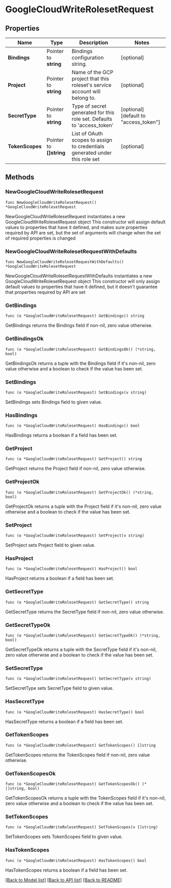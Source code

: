 # GoogleCloudWriteRolesetRequest


## Properties

Name | Type | Description | Notes
------------ | ------------- | ------------- | -------------
**Bindings** | Pointer to **string** | Bindings configuration string. | [optional] 
**Project** | Pointer to **string** | Name of the GCP project that this roleset&#x27;s service account will belong to. | [optional] 
**SecretType** | Pointer to **string** | Type of secret generated for this role set. Defaults to &#x27;access_token&#x27; | [optional] [default to "access_token"]
**TokenScopes** | Pointer to **[]string** | List of OAuth scopes to assign to credentials generated under this role set | [optional] 



## Methods


### NewGoogleCloudWriteRolesetRequest

`func NewGoogleCloudWriteRolesetRequest() *GoogleCloudWriteRolesetRequest`

NewGoogleCloudWriteRolesetRequest instantiates a new GoogleCloudWriteRolesetRequest object
This constructor will assign default values to properties that have it defined,
and makes sure properties required by API are set, but the set of arguments
will change when the set of required properties is changed

### NewGoogleCloudWriteRolesetRequestWithDefaults

`func NewGoogleCloudWriteRolesetRequestWithDefaults() *GoogleCloudWriteRolesetRequest`

NewGoogleCloudWriteRolesetRequestWithDefaults instantiates a new GoogleCloudWriteRolesetRequest object
This constructor will only assign default values to properties that have it defined,
but it doesn't guarantee that properties required by API are set


### GetBindings

`func (o *GoogleCloudWriteRolesetRequest) GetBindings() string`

GetBindings returns the Bindings field if non-nil, zero value otherwise.

### GetBindingsOk

`func (o *GoogleCloudWriteRolesetRequest) GetBindingsOk() (*string, bool)`

GetBindingsOk returns a tuple with the Bindings field if it's non-nil, zero value otherwise
and a boolean to check if the value has been set.

### SetBindings

`func (o *GoogleCloudWriteRolesetRequest) SetBindings(v string)`

SetBindings sets Bindings field to given value.


### HasBindings

`func (o *GoogleCloudWriteRolesetRequest) HasBindings() bool`

HasBindings returns a boolean if a field has been set.




### GetProject

`func (o *GoogleCloudWriteRolesetRequest) GetProject() string`

GetProject returns the Project field if non-nil, zero value otherwise.

### GetProjectOk

`func (o *GoogleCloudWriteRolesetRequest) GetProjectOk() (*string, bool)`

GetProjectOk returns a tuple with the Project field if it's non-nil, zero value otherwise
and a boolean to check if the value has been set.

### SetProject

`func (o *GoogleCloudWriteRolesetRequest) SetProject(v string)`

SetProject sets Project field to given value.


### HasProject

`func (o *GoogleCloudWriteRolesetRequest) HasProject() bool`

HasProject returns a boolean if a field has been set.




### GetSecretType

`func (o *GoogleCloudWriteRolesetRequest) GetSecretType() string`

GetSecretType returns the SecretType field if non-nil, zero value otherwise.

### GetSecretTypeOk

`func (o *GoogleCloudWriteRolesetRequest) GetSecretTypeOk() (*string, bool)`

GetSecretTypeOk returns a tuple with the SecretType field if it's non-nil, zero value otherwise
and a boolean to check if the value has been set.

### SetSecretType

`func (o *GoogleCloudWriteRolesetRequest) SetSecretType(v string)`

SetSecretType sets SecretType field to given value.


### HasSecretType

`func (o *GoogleCloudWriteRolesetRequest) HasSecretType() bool`

HasSecretType returns a boolean if a field has been set.




### GetTokenScopes

`func (o *GoogleCloudWriteRolesetRequest) GetTokenScopes() []string`

GetTokenScopes returns the TokenScopes field if non-nil, zero value otherwise.

### GetTokenScopesOk

`func (o *GoogleCloudWriteRolesetRequest) GetTokenScopesOk() (*[]string, bool)`

GetTokenScopesOk returns a tuple with the TokenScopes field if it's non-nil, zero value otherwise
and a boolean to check if the value has been set.

### SetTokenScopes

`func (o *GoogleCloudWriteRolesetRequest) SetTokenScopes(v []string)`

SetTokenScopes sets TokenScopes field to given value.


### HasTokenScopes

`func (o *GoogleCloudWriteRolesetRequest) HasTokenScopes() bool`

HasTokenScopes returns a boolean if a field has been set.









[[Back to Model list]](../README.md#documentation-for-models) [[Back to API list]](../README.md#documentation-for-api-endpoints) [[Back to README]](../README.md)



